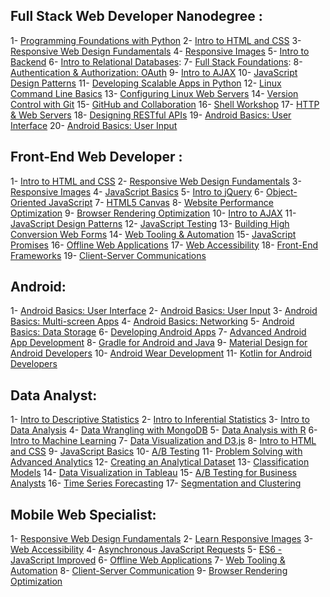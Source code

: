 ## Full Stack Web Developer Nanodegree :

1- [Programming Foundations with Python](https://eu.udacity.com/course/programming-foundations-with-python--ud036) 
2- [Intro to HTML and CSS](https://eu.udacity.com/course/intro-to-html-and-css--ud304) 
3- [Responsive Web Design Fundamentals](https://eu.udacity.com/course/responsive-web-design-fundamentals%E2%80%93ud893) 
4- [Responsive Images](https://eu.udacity.com/course/responsive-images--ud882) 
5- [Intro to Backend](https://www.udacity.com/course/intro-to-backend--ud171) 
6- [Intro to Relational Databases](https://eu.udacity.com/course/intro-to-relational-databases--ud197):
7- [Full Stack Foundations](https://eg.udacity.com/course/full-stack-foundations--ud088):
8- [Authentication & Authorization: OAuth](https://eu.udacity.com/course/authentication-authorization-oauth--ud330) 
9- [Intro to AJAX](https://eu.udacity.com/course/intro-to-ajax--ud110) 
10- [JavaScript Design Patterns](https://eu.udacity.com/course/javascript-design-patterns--ud989) 
11- [Developing Scalable Apps in Python](https://eu.udacity.com/course/developing-scalable-apps-in-python--ud858) 
12- [Linux Command Line Basics](https://eu.udacity.com/course/linux-command-line-basics--ud595) 
13- [Configuring Linux Web Servers](https://eu.udacity.com/course/configuring-linux-web-servers--ud299) 
14- [Version Control with Git](https://eu.udacity.com/course/version-control-with-git--ud123) 
15- [GitHub and Collaboration](https://eu.udacity.com/course/github-collaboration%E2%80%93ud456) 
16- [Shell Workshop](https://eu.udacity.com/course/shell-workshop%E2%80%93ud206) 
17- [HTTP & Web Servers](https://eu.udacity.com/course/http-web-servers--ud303) 
18- [Designing RESTful APIs](https://eu.udacity.com/course/designing-restful-apis--ud388) 
19- [Android Basics: User Interface](https://eu.udacity.com/course/android-basics-user-interface--ud8348) 
20- [Android Basics: User Input](https://eu.udacity.com/course/android-basics-user-input--ud8362) 

## Front-End Web Developer :

1- [Intro to HTML and CSS](https://eg.udacity.com/course/intro-to-html-and-css--ud304) 
2- [Responsive Web Design Fundamentals](https://eg.udacity.com/course/responsive-web-design-fundamentals--ud893) 
3- [Responsive Images](https://eg.udacity.com/course/responsive-images--ud882) 
4- [JavaScript Basics](https://eg.udacity.com/course/javascript-basics--ud804) 
5- [Intro to jQuery](https://eg.udacity.com/course/intro-to-jquery--ud245) 
6- [Object-Oriented JavaScript](https://eg.udacity.com/course/object-oriented-javascript--ud015) 
7- [HTML5 Canvas](https://eg.udacity.com/course/html5-canvas--ud292) 
8- [Website Performance Optimization](https://eg.udacity.com/course/website-performance-optimization--ud884) 
9- [Browser Rendering Optimization](https://eg.udacity.com/course/browser-rendering-optimization--ud860) 
10- [Intro to AJAX](https://eg.udacity.com/course/intro-to-ajax--ud110) 
11- [JavaScript Design Patterns](https://eg.udacity.com/course/javascript-design-patterns--ud989) 
12- [JavaScript Testing](https://eg.udacity.com/course/javascript-testing--ud549) 
13- [Building High Conversion Web Forms](https://eg.udacity.com/course/building-high-conversion-web-forms--ud890) 
14- [Web Tooling & Automation](https://eg.udacity.com/course/web-tooling-automation--ud892) 
15- [JavaScript Promises](https://eg.udacity.com/course/javascript-promises--ud898) 
16- [Offline Web Applications](https://eg.udacity.com/course/offline-web-applications--ud899) 
17- [Web Accessibility](https://eg.udacity.com/course/web-accessibility--ud891) 
18- [Front-End Frameworks](https://eg.udacity.com/course/front-end-frameworks--ud894) 
19- [Client-Server Communications](https://eg.udacity.com/course/client-server-communication--ud897) 

## Android:

1- [Android Basics: User Interface](https://eu.udacity.com/course/android-basics-user-interface--ud834) 
2- [Android Basics: User Input](https://eu.udacity.com/course/android-basics-user-input--ud836) 
3- [Android Basics: Multi-screen Apps](https://eu.udacity.com/course/android-basics-multiscreen-apps--ud839) 
4- [Android Basics: Networking](https://eu.udacity.com/course/android-basics-networking--ud843) 
5- [Android Basics: Data Storage](https://eu.udacity.com/course/android-basics-data-storage--ud845) 
6- [Developing Android Apps](https://eu.udacity.com/course/developing-android-apps--ud853) 
7- [Advanced Android App Development](https://eu.udacity.com/course/advanced-android-app-development--ud855) 
8- [Gradle for Android and Java](https://eu.udacity.com/course/gradle-for-android-and-java--ud867) 
9- [Material Design for Android Developers](https://eu.udacity.com/course/material-design-for-android-developers--ud862) 
10- [Android Wear Development](https://eu.udacity.com/course/android-wear-development--ud875A) 
11- [Kotlin for Android Developers](https://www.udacity.com/course/kotlin-for-android-developers--ud888) 


## Data Analyst:

1- [Intro to Descriptive Statistics](https://eu.udacity.com/course/intro-to-descriptive-statistics--ud827) 
2- [Intro to Inferential Statistics](https://eu.udacity.com/course/intro-to-inferential-statistics--ud201) 
3- [Intro to Data Analysis](https://eu.udacity.com/course/intro-to-data-analysis--ud170) 
4- [Data Wrangling with MongoDB](https://eu.udacity.com/course/data-wrangling-with-mongodb--ud032) 
5- [Data Analysis with R](https://eu.udacity.com/course/data-analysis-with-r--ud651) 
6- [Intro to Machine Learning](https://eu.udacity.com/course/intro-to-machine-learning--ud120) 
7- [Data Visualization and D3.js](https://eu.udacity.com/course/data-visualization-and-d3js--ud507) 
8- [Intro to HTML and CSS](https://eu.udacity.com/course/intro-to-html-and-css--ud304) 
9- [JavaScript Basics](https://eu.udacity.com/course/javascript-basics--ud804) 
10- [A/B Testing](https://eu.udacity.com/course/ab-testing--ud257) 
11- [Problem Solving with Advanced Analytics](https://eu.udacity.com/course/problem-solving-with-advanced-analytics--ud976) 
12- [Creating an Analytical Dataset](https://eu.udacity.com/course/creating-an-analytical-dataset--ud977) 
13- [Classification Models](https://eu.udacity.com/course/classification-models--ud978) 
14- [Data Visualization in Tableau](https://www.udacity.com/course/data-visualization-in-tableau--ud1006) 
15- [A/B Testing for Business Analysts](https://eu.udacity.com/course/ab-testing--ud979) 
16- [Time Series Forecasting](https://eu.udacity.com/course/time-series-forecasting--ud980) 
17- [Segmentation and Clustering](https://eu.udacity.com/course/segmentation-and-clustering--ud981) 

## Mobile Web Specialist:

1- [Responsive Web Design Fundamentals](https://www.udacity.com/course/responsive-web-design-fundamentals--ud893)
2- [Learn Responsive Images](https://www.udacity.com/course/responsive-images--ud882)
3- [Web Accessibility](https://www.udacity.com/course/web-accessibility--ud891)
4- [Asynchronous JavaScript Requests](https://www.udacity.com/course/asynchronous-javascript-requests--ud109)
5- [ES6 - JavaScript Improved](https://www.udacity.com/course/es6-javascript-improved--ud356)
6- [Offline Web Applications](https://www.udacity.com/course/offline-web-applications--ud899)
7- [Web Tooling & Automation](https://www.udacity.com/course/web-tooling-automation--ud892)
8- [Client-Server Communication](https://www.udacity.com/course/client-server-communication--ud897)
9- [Browser Rendering Optimization](https://www.udacity.com/course/browser-rendering-optimization--ud860)
